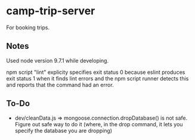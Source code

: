 # camp-trip-server
For booking trips.

## Notes

Used node version 9.7.1 while developing.

npm script "lint" explicity specifies exit status 0 because eslint produces exit status 1 when it finds lint errors and the npm script runner detects this and reports that the command had an error.

## To-Do

- dev/cleanData.js => mongoose.connection.dropDatabase() is not safe.  Figure out safe way to do it (where, in the drop command, it lets you specify the database you are dropping)

